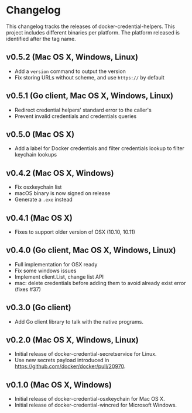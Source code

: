# Changelog

This changelog tracks the releases of docker-credential-helpers.
This project includes different binaries per platform.
The platform released is identified after the tag name.

## v0.5.2 (Mac OS X, Windows, Linux)

- Add a `version` command to output the version
- Fix storing URLs without scheme, and use `https://` by default

## v0.5.1 (Go client, Mac OS X, Windows, Linux)

- Redirect credential helpers' standard error to the caller's
- Prevent invalid credentials and credentials queries

## v0.5.0 (Mac OS X)

- Add a label for Docker credentials and filter credentials lookup to filter keychain lookups

## v0.4.2 (Mac OS X, Windows)

- Fix osxkeychain list
- macOS binary is now signed on release
- Generate a `.exe` instead

## v0.4.1 (Mac OS X)

- Fixes to support older version of OSX (10.10, 10.11)

## v0.4.0 (Go client, Mac OS X, Windows, Linux)

- Full implementation for OSX ready
- Fix some windows issues
- Implement client.List, change list API
- mac: delete credentials before adding them to avoid already exist error (fixes #37)

## v0.3.0 (Go client)

- Add Go client library to talk with the native programs.

## v0.2.0 (Mac OS X, Windows, Linux)

- Initial release of docker-credential-secretservice for Linux.
- Use new secrets payload introduced in https://github.com/docker/docker/pull/20970.

## v0.1.0 (Mac OS X, Windows)

- Initial release of docker-credential-osxkeychain for Mac OS X.
- Initial release of docker-credential-wincred for Microsoft Windows.
